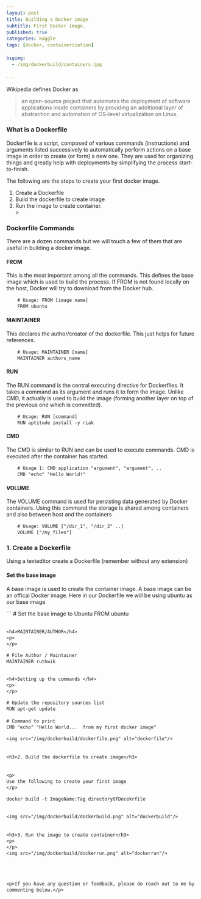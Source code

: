 ```yaml
---
layout: post
title: Building a Docker image 
subtitle: First Docker image.
published: true
categories: kaggle
tags: [docker, containerization]

bigimg:
  - /img/dockerbuild/containers.jpg

---
```


<p>
Wikipedia defines Docker as
</p>

> an open-source project that automates the deployment of software applications inside containers by providing an additional layer of abstraction and automation of OS-level virtualization on Linux.


<h3>What is a Dockerfile</h3>
<p>
Dockerfile is a script, composed of various commands (instructions) and arguments listed successively to automatically perform actions on a base image
in order to create (or form) a new one. 
They are used for organizing things and greatly help with deployments by simplifying the process start-to-finish.

The following are the steps to create your first docker image.
<ol>
	<li> Create a Dockerfile </li>
	<li> Build the dockerfile to create image </li>
	<li> Run the image to create container. </li>
>

</ol>

</p>

<h3>Dockerfile Commands</h3>
<p>
There are a dozen commands but we will touch a few of them that are useful in building a docker image.
</p>

<h4>FROM</h4>
<p>
This is the most important among all the commands. This defines the base image which is used to build the process. If 
FROM is not found locally on the host, Docker will try to download from the Docker hub.
</p>

```
	# Usage: FROM [image name]
	FROM ubuntu
```

<h4>MAINTAINER</h4>
<p>
This declares the author/creator of the dockerfile. This just helps for future references.
</p>

```
	# Usage: MAINTAINER [name]
	MAINTAINER authors_name
```

<h4>RUN</h4>
<p>
The RUN command is the central executing directive for Dockerfiles. It takes a command as its argument and runs it to form the image. 
Unlike CMD, it actually is used to build the image (forming another layer on top of the previous one which is committed).
</p>

```
	# Usage: RUN [command]
	RUN aptitude install -y riak
```

<h4>CMD</h4>
<p>
The CMD is similar to RUN and can be used to execute commands. CMD is executed after the container has started.
</p>

```
	# Usage 1: CMD application "argument", "argument", ..
	CMD "echo" "Hello World!"
```

<h4>VOLUME</h4>
<p>
The VOLUME command is used for persisting data generated by Docker containers. Using this command the storage is shared among containers and also between
host and the containers
</p>

```
	# Usage: VOLUME ["/dir_1", "/dir_2" ..]
	VOLUME ["/my_files"]
```

<h3>1. Create a Dockerfile</h3>
<p>
Using a texteditor create a Dockerfile (remember without any extension)
</p>

<h4>Set the base image</h4>
<p>
A base image is used to create the container image. A base image can be an offical Docker image. Here in our Dockerfile we will be using
ubuntu as our base image
</p>
```
	# Set the base image to Ubuntu
	FROM ubuntu
	
```

<h4>MAINTAINER/AUTHOR</h4>
<p>
</p>
```
	# File Author / Maintainer
	MAINTAINER ruthwik
	
```

<h4>Setting up the commands </h4>
<p>
</p>
```
	# Update the repository sources list
	RUN apt-get update

	# Command to print
	CMD "echo" "Hello World...  from my first docker image"
	
```
<img src="/img/dockerbuild/dockerfile.png" alt="dockerfile"/>


<h3>2. Build the dockerfile to create image</h3>


<p>
Use the following to create your first image
</p>

```
	docker build -t ImageName:Tag directoryOfDocekrfile

```

<img src="/img/dockerbuild/dockerbuild.png" alt="dockerbuild"/>


<h3>3. Run the image to create container</h3>
<p>
</p>
<img src="/img/dockerbuild/dockerrun.png" alt="dockerrun"/>




<p>If you have any question or feedback, please do reach out to me by commenting below.</p>

